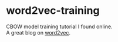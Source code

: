 # word2vec-training
CBOW model training tutorial I found online. <br>
A great blog on <a href="https://lilianweng.github.io/lil-log/2017/10/15/learning-word-embedding.html">word2vec</a>.

